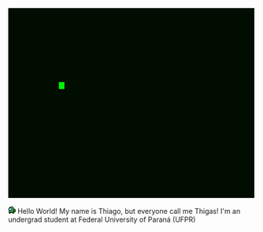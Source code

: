<img src="/fundoPoemas.gif" style="width: 500px;">

<img src="/amogusLista.png"> Hello World! My name is Thiago, but everyone call me Thigas! I'm an undergrad student at Federal University of Paraná (UFPR)
